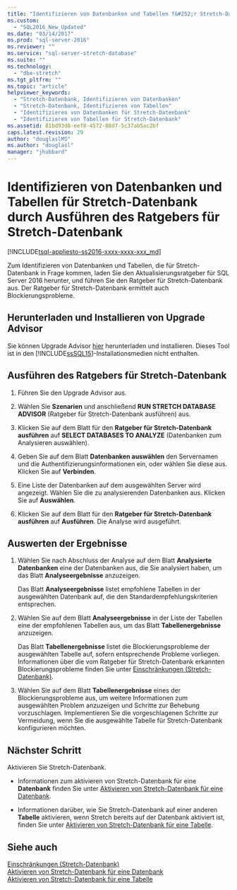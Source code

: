 ```yaml
---
title: "Identifizieren von Datenbanken und Tabellen f&#252;r Stretch-Datenbank durch Ausf&#252;hren des Ratgebers f&#252;r Stretch-Datenbank | Microsoft Docs"
ms.custom: 
  - "SQL2016_New_Updated"
ms.date: "03/14/2017"
ms.prod: "sql-server-2016"
ms.reviewer: ""
ms.service: "sql-server-stretch-database"
ms.suite: ""
ms.technology: 
  - "dbe-stretch"
ms.tgt_pltfrm: ""
ms.topic: "article"
helpviewer_keywords: 
  - "Stretch-Datenbank, Identifizieren von Datenbanken"
  - "Stretch-Datenbank, Identifizieren von Tabellen"
  - "Identifizieren von Datenbanken für Stretch-Datenbank"
  - "Identifizieren von Tabellen für Stretch-Datenbank"
ms.assetid: 81bd93d8-eef8-4572-88d7-5c37ab5ac2bf
caps.latest.revision: 29
author: "douglaslMS"
ms.author: "douglasl"
manager: "jhubbard"
---
```

# Identifizieren von Datenbanken und Tabellen f&#252;r Stretch-Datenbank durch Ausf&#252;hren des Ratgebers f&#252;r Stretch-Datenbank
[!INCLUDE[tsql-appliesto-ss2016-xxxx-xxxx-xxx_md](../../includes/tsql-appliesto-ss2016-xxxx-xxxx-xxx-md.md)]

  Zum Identifizieren von Datenbanken und Tabellen, die für Stretch-Datenbank in Frage kommen, laden Sie den Aktualisierungsratgeber für SQL Server 2016 herunter, und führen Sie den Ratgeber für Stretch-Datenbank aus. Der Ratgeber für Stretch-Datenbank ermittelt auch Blockierungsprobleme.  
  
## Herunterladen und Installieren von Upgrade Advisor  
 Sie können Upgrade Advisor [hier](http://go.microsoft.com/fwlink/?LinkID=613421) herunterladen und installieren. Dieses Tool ist in den [!INCLUDE[ssSQL15](../../includes/sssql15-md.md)]-Installationsmedien nicht enthalten.  
  
## Ausführen des Ratgebers für Stretch-Datenbank  
  
1.  Führen Sie den Upgrade Advisor aus.  
  
2.  Wählen Sie **Szenarien** und anschließend **RUN STRETCH DATABASE ADVISOR** (Ratgeber für Stretch-Datenbank ausführen) aus.  
  
3.  Klicken Sie auf dem Blatt für den **Ratgeber für Stretch-Datenbank ausführen** auf **SELECT DATABASES TO ANALYZE** (Datenbanken zum Analysieren auswählen).  
  
4.  Geben Sie auf dem Blatt **Datenbanken auswählen** den Servernamen und die Authentifizierungsinformationen ein, oder wählen Sie diese aus. Klicken Sie auf **Verbinden**.

5.  Eine Liste der Datenbanken auf dem ausgewählten Server wird angezeigt. Wählen Sie die zu analysierenden Datenbanken aus. Klicken Sie auf **Auswählen**.  
  
6.  Klicken Sie auf dem Blatt für den **Ratgeber für Stretch-Datenbank ausführen** auf **Ausführen**.  Die Analyse wird ausgeführt.  
  
## Auswerten der Ergebnisse  
  
1.  Wählen Sie nach Abschluss der Analyse auf dem Blatt **Analysierte Datenbanken** eine der Datenbanken aus, die Sie analysiert haben, um das Blatt **Analyseergebnisse** anzuzeigen.  
  
     Das Blatt **Analyseergebnisse** listet empfohlene Tabellen in der ausgewählten Datenbank auf, die den Standardempfehlungskriterien entsprechen. 
  
2.  Wählen Sie auf dem Blatt **Analyseergebnisse** in der Liste der Tabellen eine der empfohlenen Tabellen aus, um das Blatt **Tabellenergebnisse** anzuzeigen.  
  
     Das Blatt **Tabellenergebnisse** listet die Blockierungsprobleme der ausgewählten Tabelle auf, sofern entsprechende Probleme vorliegen. Informationen über die vom Ratgeber für Stretch-Datenbank erkannten Blockierungsprobleme finden Sie unter [Einschränkungen (Stretch-Datenbank)](../../sql-server/stretch-database/limitations-for-stretch-database.md).  
  
3.  Wählen Sie auf dem Blatt **Tabellenergebnisse** eines der Blockierungsprobleme aus, um weitere Informationen zum ausgewählten Problem anzuzeigen und Schritte zur Behebung vorzuschlagen. Implementieren Sie die vorgeschlagenen Schritte zur Vermeidung, wenn Sie die ausgewählte Tabelle für Stretch-Datenbank konfigurieren möchten.  
  
## Nächster Schritt  
 Aktivieren Sie Stretch-Datenbank.  
  
-   Informationen zum aktivieren von Stretch-Datenbank für eine **Datenbank** finden Sie unter [Aktivieren von Stretch-Datenbank für eine Datenbank](../../sql-server/stretch-database/enable-stretch-database-for-a-database.md).  
  
-   Informationen darüber, wie Sie Stretch-Datenbank auf einer anderen **Tabelle** aktivieren, wenn Stretch bereits auf der Datenbank aktiviert ist, finden Sie unter [Aktivieren von Stretch-Datenbank für eine Tabelle](../../sql-server/stretch-database/enable-stretch-database-for-a-table.md).  
  
## Siehe auch  
 [Einschränkungen (Stretch-Datenbank)](../../sql-server/stretch-database/limitations-for-stretch-database.md)   
 [Aktivieren von Stretch-Datenbank für eine Datenbank](../../sql-server/stretch-database/enable-stretch-database-for-a-database.md)   
 [Aktivieren von Stretch-Datenbank für eine Tabelle](../../sql-server/stretch-database/enable-stretch-database-for-a-table.md)  
  
  